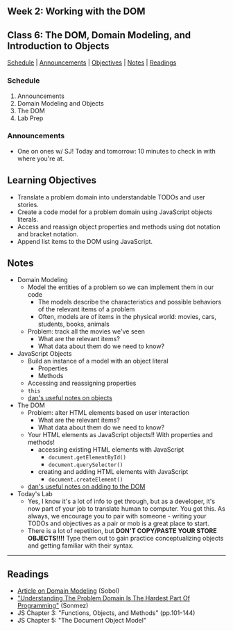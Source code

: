 ## **Week 2: Working with the DOM**
## Class 6: The DOM, Domain Modeling, and Introduction to Objects

[Schedule](#schedule) | [Announcements](#announcements) | [Objectives](#learning-objectives) | [Notes](#notes) | [Readings](#readings)

### Schedule
1. Announcements
1. Domain Modeling and Objects
1. The DOM
1. Lab Prep

### Announcements
* One on ones w/ SJ! Today and tomorrow: 10 minutes to check in with where you're at.

## Learning Objectives
* Translate a problem domain into understandable TODOs and user stories.
* Create a code model for a problem domain using JavaScript objects literals.
* Access and reassign object properties and methods using dot notation and bracket notation.
* Append list items to the DOM using JavaScript.

## Notes
* Domain Modeling
    * Model the entities of a problem so we can implement them in our code
        * The models describe the characteristics and possible behaviors of the relevant items of a problem
        * Often, models are of items in the physical world: movies, cars, students, books, animals
    * Problem: track all the movies we've seen
        * What are the relevant items?
        * What data about them do we need to know?
* JavaScript Objects
    * Build an instance of a model with an object literal
        * Properties
        * Methods
    * Accessing and reassigning properties
    * `this`
    * [dan's useful notes on objects](dan-objects.md)
* The DOM
    * Problem: alter HTML elements based on user interaction
        * What are the relevant items?
        * What data about them do we need to know?
    * Your HTML elements as JavaScript objects!! With properties and methods!
        * accessing existing HTML elements with JavaScript
            * `document.getElementById()`
            * `document.querySelector()`
        * creating and adding HTML elements with JavaScript
            * `document.createElement()`
    * [dan's useful notes on adding to the DOM](dan-DOM.md)
* Today's Lab
    * Yes, I know it's a lot of info to get through, but as a developer, it's now part of your job to translate human to computer. You got this. As always, we encourage you to pair with someone - writing your TODOs and objectives as a pair or mob is a great place to start.
    * There is a lot of repetition, but **DON'T COPY/PASTE YOUR STORE OBJECTS!!!!** Type them out to gain practice conceptualizing objects and getting familiar with their syntax.

---

## Readings

- [Article on Domain Modeling](https://github.com/codefellows/domain_modeling#domain-modeling) (Sobol)
- ["Understanding The Problem Domain Is The Hardest Part Of Programming"](http://simpleprogrammer.com/2013/07/15/understanding-the-problem-domain-is-the-hardest-part-of-programming/) (Sonmez)
- JS Chapter 3: "Functions, Objects, and Methods" (pp.101-144)
- JS Chapter 5: "The Document Object Model"
